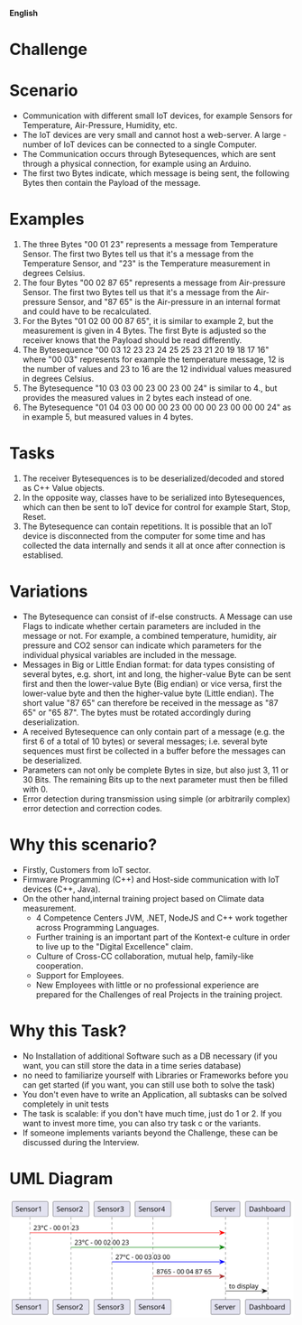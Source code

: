**English**
# Challenge

# Scenario
- Communication with different small IoT devices, for example Sensors for Temperature, Air-Pressure, Humidity, etc.
- The IoT devices are very small and cannot host a web-server. A large - number of IoT devices can be connected to a single Computer.
- The Communication occurs through Bytesequences, which are sent through a physical connection, for example using an Arduino.
- The first two Bytes indicate, which message is being sent, the following Bytes then contain the Payload of the message.

# Examples
1. The three Bytes "00 01 23" represents a message from Temperature Sensor. The first two Bytes tell us that it's a message from the Temperature Sensor, and "23" is the Temperature measurement in degrees Celsius.
2. The four Bytes "00 02 87 65" represents a message from Air-pressure Sensor. The first two Bytes tell us that it's a message from the Air-pressure Sensor, and "87 65" is the Air-pressure in an internal format and could have to be recalculated.
3. For the Bytes "01 02 00 00 87 65", it is similar to example 2, but the measurement is given in 4 Bytes. The first Byte is adjusted so the receiver knows that the Payload should be read differently.
4. The Bytesequence "00 03 12 23 23 24 25 25 23 21 20 19 18 17 16" where "00 03" represents for example the temperature message, 12 is the number of values and 23 to 16 are the 12 individual values measured in degrees Celsius.
5. The Bytesequence "10 03 03 00 23 00 23 00 24" is similar to 4., but provides the measured values in 2 bytes each instead of one.
6. The Bytesequence "01 04 03 00 00 00 23 00 00 00 23 00 00 00 24" as in example 5, but measured values in 4 bytes.

# Tasks
1. The receiver Bytesequences is to be deserialized/decoded and stored as C++ Value objects.
2. In the opposite way, classes have to be serialized into Bytesequences, which can then be sent to IoT device for control for example Start, Stop, Reset.
3. The Bytesequence can contain repetitions. It is possible that an IoT device is disconnected from the computer for some time and has collected the data internally and sends it all at once after connection is establised.

# Variations
- The Bytesequence can consist of if-else constructs. A Message can use Flags to indicate whether certain parameters are included in the message or not. For example, a combined temperature, humidity, air pressure and CO2 sensor can indicate which parameters for the individual physical variables are included in the message.
- Messages in Big or Little Endian format: for data types consisting of several bytes, e.g. short, int and long, the higher-value Byte can be sent first and then the lower-value Byte (Big endian) or vice versa, first the lower-value byte and then the higher-value byte (Little endian). The short value "87 65" can therefore be received in the message as "87 65" or "65 87". The bytes must be rotated accordingly during deserialization.
- A received Bytesequence can only contain part of a message (e.g. the first 6 of a total of 10 bytes) or several messages; i.e. several byte sequences must first be collected in a buffer before the messages can be deserialized.
- Parameters can not only be complete Bytes in size, but also just 3, 11 or 30 Bits. The remaining Bits up to the next parameter must then be filled with 0.
- Error detection during transmission using simple (or arbitrarily complex) error detection and correction codes.

# Why this scenario?
- Firstly, Customers from IoT sector.
- Firmware Programming (C++) and Host-side communication with IoT devices (C++, Java).
- On the other hand,internal training project based on Climate data measurement.
    - 4 Competence Centers JVM, .NET, NodeJS and C++ work together across Programming Languages.
    - Further training is an important part of the Kontext-e culture in order to live up to the "Digital Excellence" claim.
    - Culture of Cross-CC collaboration, mutual help, family-like cooperation.
    - Support for Employees.
    - New Employees with little or no professional experience are prepared for the Challenges of real Projects in the training project.

# Why this Task?
- No Installation of additional Software such as a DB necessary (if you want, you can still store the data in a time series database)
- no need to familiarize yourself with Libraries or Frameworks before you can get started (if you want, you can still use both to solve the task)
- You don't even have to write an Application, all subtasks can be solved completely in unit tests
- The task is scalable: if you don't have much time, just do 1 or 2. If you want to invest more time, you can also try task c or the variants.
- If someone implements variants beyond the Challenge, these can be discussed during the Interview.

# UML Diagram
![sensorSystemDiagram](./diagrams/sensorSystemDiagram.svg)